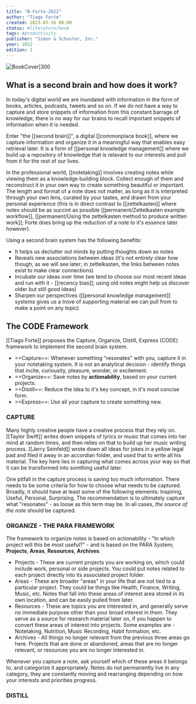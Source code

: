 ```yaml
---
title: "B-Forte-2022"
author: "Tiago Forte"
created: 2023-03-16 08:00
status: #literature/book 
tags: #productivity 
publisher: "Simon & Schuster, Inc."
year: 2022
edition: 1
---
```


![BookCover|300](https://images.livemint.com/img/2022/07/30/original/Shelf_Help_Building_a_Second_Brain_1659188011198.jpg)

## What is a second brain and how does it work?

In today's digital world we are inundated with information in the form of books, articles, podcasts, tweets and so on. If we do not have a way to capture and store snippets of information from this constant barrage of knowledge, there is no way for our brains to recall important snippets of information when it is needed.

Enter "the [[second brain]]", a digital [[commonplace book]], where we capture information and organize it in a meaningful way that enables easy retrieval later. It is a form of [[personal knowledge management]] where we build up a repository of knowledge that is relavant to our interests and pull from it for the rest of our lives.  

In the professional world, [[notetaking]] involves creating notes while viewing them as a knowledge building block. Collect enough of them and reconstruct it in your own way to create something beautiful or important. The length and format of a note does not matter, as long as it is interpreted through your own lens, curated by your tastes, and drawn from your personal experience (this is in direct contrast to [[zettelkasten]] where notes should be as succint as possible [[permanent/Zettelkasten example workflow]], [[permanent/Using the zettelkasten method to produce written work]]; Forte does bring up the reduction of a note to it's essence later however).

Using a second brain system has the following benefits:
- It helps us declutter out minds by putting thoughts down as notes
- Reveals new associations between ideas (it's not entirely clear how though, as we will see later; in zettelkasten, the links between notes exist to make clear connections)
- Incubate our ideas over time (we tend to choose our most recent ideas and run with it - [[recency bias]]; using old notes might help us discover older but still good ideas)
- Sharpen our perspectives ([[personal knowledge management]] systems gives us a trove of supporting material we can pull from to make a point on any topic)

## The CODE Framework

[[Tiago Forte]] proposes the Capture, Organize, Distill, Express (CODE) framework to implement the second brain system.

- ==Capture==: Whenever something "resonates" with you, capture it in your notetaking system. It is not an analytical decision - identify things that incite, curiousity, pleasure, wonder, or excitement.
- ==Organize==: Save notes by **actionability**, based on your current projects.
- ==Distill==: Reduce the idea to it's key concept, in it's most concise form.
- ==Express==: Use all your capture to create something new.

### CAPTURE

Many highly creative people have a creative process that they rely on. [[Taylor Swift]] writes down snippets of lyrics or music that comes into her mind at random times, and then relies on that to build up her music writing process. [[Jerry Seinfeld]] wrote down all ideas for jokes in a yellow legal pad and filed it away in an accordian folder, and used that to write all his material. The key here lies in capturing what comes across your way so that it can be transformed into somthing useful later.

One pitfall in the capture process is saving too much information. There needs to be some criteria for how to choose what needs to be captured. Broadly, it should have at least some of the following elements: Inspiring, Useful, Personal, Surprising. The recommendation is to ultimately capture what "resonates" - as loose as this term may be. In all cases, *the source of the note* should be captured.

### ORGANIZE - THE PARA FRAMEWORK

The framework to organize notes is based on actionability - "In which project will this be most useful?" - and is based on the PARA System; **Projects**, **Areas**, **Resources**, **Archives**.

- Projects -  These are current projects you are working on, which could include work, personal or side projects. You could put notes related to each project directly into its associated project folder.
- Areas - These are broader "areas" in your life that are not tied to a particular project. They could be things like Health, Finance, Writing, Music, etc. Notes that fall into these areas of interest area stored in its own location, and can be easily pulled from later.
- Resources - These are topics you are interested in, and generally serve no immediate purpose other than your broad interest in them. They serve as a source for research material later on, if you happen to convert these areas of interest into projects.  Some examples are - Notetaking, Nutrition, Music Recording, Habit formation, etc.
- Archives - All things no longer relevant from the previous three areas go here. Projects that are done or abandoned, areas that are no longer relevant, or resources you are no longer interested in.

Whenever you capture a note, ask yourself which of these areas it belongs to, and categorize it appropriately. Notes do not permanently live in any category, they are constantly moving and rearranging depending on how your interests and priorities progress.

### DISTILL


